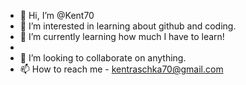 - 👋 Hi, I’m @Kent70
- 👀 I’m interested in learning about github and coding.
- 🌱 I’m currently learning how much I have to learn!
- 
- 💞️ I’m looking to collaborate on anything.
- 📫 How to reach me - kentraschka70@gmail.com 

<!---
Kent70/Kent70 is a ✨ special ✨ repository because its `README.md` (this file) appears on your GitHub profile.
You can click the Preview link to take a look at your changes.
--->
